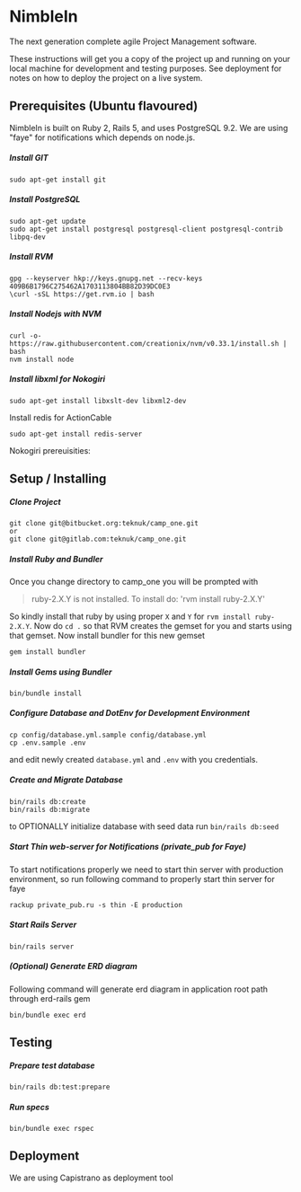 # NimbleIn
The next generation complete agile Project Management software.

These instructions will get you a copy of the project up and running on your 
local machine for development and testing purposes. See deployment for notes 
on how to deploy the project on a live system.


## Prerequisites (Ubuntu flavoured)

NimbleIn is built on Ruby 2, Rails 5, and uses PostgreSQL 9.2. We are using 
"faye" for notifications which depends on node.js.

##### Install GIT

    sudo apt-get install git

##### Install PostgreSQL

    sudo apt-get update
    sudo apt-get install postgresql postgresql-client postgresql-contrib libpq-dev

##### Install RVM

    gpg --keyserver hkp://keys.gnupg.net --recv-keys 409B6B1796C275462A1703113804BB82D39DC0E3
    \curl -sSL https://get.rvm.io | bash

##### Install Nodejs with NVM 

    curl -o- https://raw.githubusercontent.com/creationix/nvm/v0.33.1/install.sh | bash
    nvm install node

##### Install libxml for Nokogiri

    sudo apt-get install libxslt-dev libxml2-dev

Install redis for ActionCable

    sudo apt-get install redis-server

Nokogiri prereuisities:

## Setup / Installing

##### Clone Project

    git clone git@bitbucket.org:teknuk/camp_one.git
    or
    git clone git@gitlab.com:teknuk/camp_one.git

##### Install Ruby and Bundler

Once you change directory to camp_one you will be prompted with 
> ruby-2.X.Y is not installed.
> To install do: 'rvm install ruby-2.X.Y'

So kindly install that ruby by using proper `X` and `Y` for 
`rvm install ruby-2.X.Y`. Now do `cd .` so that RVM creates the gemset for you 
and starts using that gemset. Now install bundler for this new gemset

    gem install bundler

##### Install Gems using Bundler

    bin/bundle install

##### Configure Database and DotEnv for Development Environment 

    cp config/database.yml.sample config/database.yml
    cp .env.sample .env

and edit newly created `database.yml` and `.env` with you credentials.

##### Create and Migrate Database

    bin/rails db:create
    bin/rails db:migrate

to OPTIONALLY initialize database with seed data run `bin/rails db:seed`

##### Start Thin web-server for Notifications (private_pub for Faye) 
To start notifications properly we need to start thin server with production 
environment, so run following command to properly start thin server for faye

    rackup private_pub.ru -s thin -E production

##### Start Rails Server  

    bin/rails server

##### (Optional) Generate ERD diagram
Following command will generate erd diagram in application root path through erd-rails gem

    bin/bundle exec erd

## Testing

##### Prepare test database

    bin/rails db:test:prepare

##### Run specs

    bin/bundle exec rspec


## Deployment
We are using Capistrano as deployment tool
